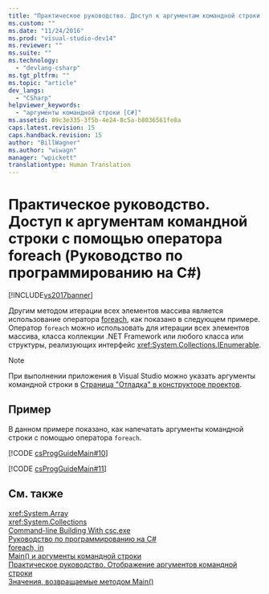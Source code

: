 ```yaml
---
title: "Практическое руководство. Доступ к аргументам командной строки с помощью оператора foreach (Руководство по программированию на C#) | Microsoft Docs"
ms.custom: ""
ms.date: "11/24/2016"
ms.prod: "visual-studio-dev14"
ms.reviewer: ""
ms.suite: ""
ms.technology: 
  - "devlang-csharp"
ms.tgt_pltfrm: ""
ms.topic: "article"
dev_langs: 
  - "CSharp"
helpviewer_keywords: 
  - "аргументы командной строки [C#]"
ms.assetid: 89c3e335-3f5b-4e24-8c5a-b8036561fe8a
caps.latest.revision: 15
caps.handback.revision: 15
author: "BillWagner"
ms.author: "wiwagn"
manager: "wpickett"
translationtype: Human Translation
---
```

# Практическое руководство. Доступ к аргументам командной строки с помощью оператора foreach (Руководство по программированию на C#)
[!INCLUDE[vs2017banner](../../../csharp/includes/vs2017banner.md)]

Другим методом итерации всех элементов массива является использование оператора [foreach](../../../csharp/language-reference/keywords/foreach-in.md), как показано в следующем примере.  Оператор `foreach` можно использовать для итерации всех элементов массива, класса коллекции .NET Framework или любого класса или структуры, реализующих интерфейс <xref:System.Collections.IEnumerable>.  
  
> [!NOTE]
>  При выполнении приложения в Visual Studio можно указать аргументы командной строки в [Страница "Отладка" в конструкторе проектов](/visual-studio/ide/reference/debug-page-project-designer).  
  
## Пример  
 В данном примере показано, как напечатать аргументы командной строки с помощью оператора `foreach`.  
  
 [!CODE [csProgGuideMain#10](../CodeSnippet/VS_Snippets_VBCSharp/csProgGuideMain#10)]  
  
 [!CODE [csProgGuideMain#11](../CodeSnippet/VS_Snippets_VBCSharp/csProgGuideMain#11)]  
  
## См. также  
 <xref:System.Array>   
 <xref:System.Collections>   
 [Command\-line Building With csc.exe](../../../csharp/language-reference/compiler-options/command-line-building-with-csc-exe.md)   
 [Руководство по программированию на C\#](../../../csharp/programming-guide/index.md)   
 [foreach, in](../../../csharp/language-reference/keywords/foreach-in.md)   
 [Main\(\) и аргументы командной строки](../../../csharp/programming-guide/main-and-command-args/main-and-command-line-arguments.md)   
 [Практическое руководство. Отображение аргументов командной строки](../../../csharp/programming-guide/main-and-command-args/how-to-display-command-line-arguments.md)   
 [Значения, возвращаемые методом Main\(\)](../../../csharp/programming-guide/main-and-command-args/main-return-values.md)